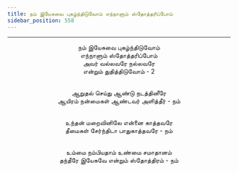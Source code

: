 ```yaml
---
title: நம் இயேசுவை புகழ்ந்திடுவோம் எந்நாளும் ஸ்தோத்தரிப்போம்
sidebar_position: 558
---
```


---
<center>
நம் இயேசுவை புகழ்ந்திடுவோம்<br/>
எந்நாளும் ஸ்தோத்தரிப்போம்<br/>
அவர் வல்லவரே நல்லவரே<br/>
என்றும் துதித்திடுவோம் - 2<br/><br/>

ஆறுதல் செய்து ஆண்டு நடத்தினீரே<br/>
ஆயிரம் நன்மைகள் ஆண்டவர் அளித்தீர்            - நம்<br/><br/>

உந்தன் மறைவினிலே என்னை காத்தவரே<br/>
தீமைகள் சேர்ந்திடா பாதுகாத்தவரே                - நம்<br/><br/>

உம்மை நம்பியதாம் உண்மை சமாதானம்<br/>
தந்தீரே இயேசுவே என்றும் ஸ்தோத்திரம்            - நம்
</center>